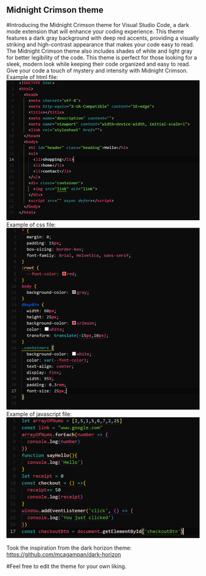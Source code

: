 ## Midnight Crimson theme

#Introducing the Midnight Crimson theme for Visual Studio Code, a dark mode extension that will enhance your coding experience. This theme features a dark gray background with deep red accents, providing a visually striking and high-contrast appearance that makes your code easy to read. The Midnight Crimson theme also includes shades of white and light gray for better legibility of the code. This theme is perfect for those looking for a sleek, modern look while keeping their code organized and easy to read. Give your code a touch of mystery and intensity with Midnight Crimson.
Example of html file:
![showcase1](images/pic1.PNG)
Example of css file:
![showcase2](images/pic2.PNG)
Example of javascript file:
![showcase3](images/pic3.PNG)

Took the inspiration from the dark horizon theme:
https://github.com/mcagampan/dark-horizon

#Feel free to edit the theme for your own liking.
